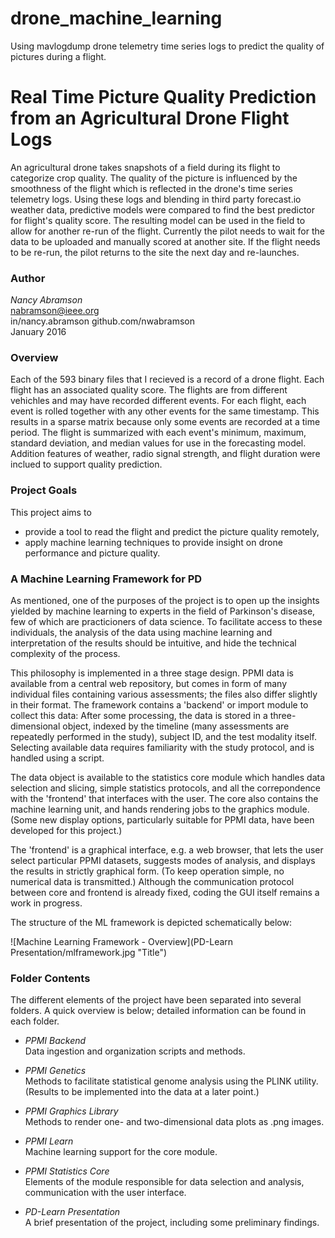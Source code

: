 # drone_machine_learning
Using mavlogdump drone telemetry time series logs to predict the quality of pictures during a flight.

Real Time Picture Quality Prediction from an Agricultural Drone Flight Logs
===========================================================================

An agricultural drone takes snapshots of a field during its flight to categorize crop quality. The quality of the picture is influenced by the smoothness of the flight which is reflected in the drone's time series telemetry logs. Using these logs and blending in third party forecast.io weather data, predictive models were compared to find the best predictor for flight's quality score. The resulting model can be used in the field to allow for another re-run of the flight.  Currently the pilot needs to wait for the data to be uploaded and manually scored at another site. If the flight needs to be re-run, the pilot returns to the site the next day and re-launches.

### Author

*Nancy Abramson*<br>
[nabramson@ieee.org](mailto:nabramson@ieee.org)<br>
in/nancy.abramson
github.com/nwabramson<br>
January 2016

### Overview

Each of the 593 binary files that I recieved is a record of a drone flight. Each flight has an associated quality score. The flights are from different vehichles and may have recorded different events. For each flight, each event is rolled together with any other events for the same timestamp. This results in a sparse matrix because only some events are recorded at a time period. The flight is summarized with each event's minimum, maximum, standard deviation,  and median values for use in the forecasting model. Addition features of weather, radio signal strength, and flight duration were inclued to support quality prediction.

### Project Goals

This project aims to

* provide a tool to read the flight and predict the picture quality remotely, 
* apply machine learning techniques to provide insight on drone performance and picture quality.

### A Machine Learning Framework for PD

As mentioned, one of the purposes of the project is to open up the insights yielded by machine learning to experts in the field of Parkinson's disease, few of which are practicioners of data science.  To facilitate access to these individuals, the analysis of the data using machine learning and interpretation of the results should be intuitive, and hide the technical complexity of the process.  

This philosophy is implemented in a three stage design.  PPMI data is available from a central web repository, but comes in form of many individual files containing various assessments; the files also differ slightly in their format.  The framework contains a 'backend' or import module to collect this data:  After some processing, the data is stored in a three-dimensional object, indexed by the timeline (many assessments are repeatedly performed in the study), subject ID, and the test modality itself.  Selecting available data requires familiarity with the study protocol, and is handled using a script.

The data object is available to the statistics core module which handles data selection and slicing, simple statistics protocols, and all the correpondence with the 'frontend' that interfaces with the user.  The core also contains the machine learning unit, and hands rendering jobs to the graphics module.  (Some new display options, particularly suitable for PPMI data, have been developed for this project.)

The 'frontend' is a graphical interface, e.g. a web browser, that lets the user select particular PPMI datasets, suggests modes of analysis, and displays the results in strictly graphical form.  (To keep operation simple, no numerical data is transmitted.)  Although the communication protocol between core and frontend is already fixed, coding the GUI itself remains a work in progress.

The structure of the ML framework is depicted schematically below:

![Machine Learning Framework - Overview](PD-Learn Presentation/mlframework.jpg "Title")

### Folder Contents

The different elements of the project have been separated into several folders.  A quick overview is below; detailed information can be found in each folder.

*	*PPMI Backend*<br>
	Data ingestion and organization scripts and methods.

*	*PPMI Genetics*<br>
	Methods to facilitate statistical genome analysis using the PLINK utility.  (Results to be implemented into the data at a later point.)

*	*PPMI Graphics Library*<br>
	Methods to render one- and two-dimensional data plots as .png images.

*	*PPMI Learn*<br>
	Machine learning support for the core module.

*	*PPMI Statistics Core*<br>
	Elements of the module responsible for data selection and analysis, communication with the user interface.

*	*PD-Learn Presentation*<br>
	A brief presentation of the project, including some preliminary findings.


